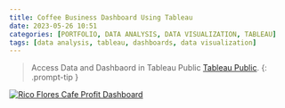 ```yaml
---
title: Coffee Business Dashboard Using Tableau
date: 2023-05-26 10:51
categories: [PORTFOLIO, DATA ANALYSIS, DATA VISUALIZATION, TABLEAU]
tags: [data analysis, tableau, dashboards, data visualization]   
---
```


> Access Data and Dashbaord in Tableau Public [Tableau Public](https://public.tableau.com/app/profile/roma.rico.flores/viz/RicoFloresCafeProfitDashboard/ProfitDashboard).
{: .prompt-tip }

<div class='tableauPlaceholder' id='viz1691927238110' style='position: relative'><noscript><a href='#'><img alt='Rico Flores Cafe Profit Dashboard ' src='https:&#47;&#47;public.tableau.com&#47;static&#47;images&#47;Ri&#47;RicoFloresCafeProfitDashboard&#47;ProfitDashboard&#47;1_rss.png' style='border: none' /></a></noscript><object class='tableauViz'  style='display:none;'><param name='host_url' value='https%3A%2F%2Fpublic.tableau.com%2F' /> <param name='embed_code_version' value='3' /> <param name='site_root' value='' /><param name='name' value='RicoFloresCafeProfitDashboard&#47;ProfitDashboard' /><param name='tabs' value='no' /><param name='toolbar' value='yes' /><param name='static_image' value='https:&#47;&#47;public.tableau.com&#47;static&#47;images&#47;Ri&#47;RicoFloresCafeProfitDashboard&#47;ProfitDashboard&#47;1.png' /> <param name='animate_transition' value='yes' /><param name='display_static_image' value='yes' /><param name='display_spinner' value='yes' /><param name='display_overlay' value='yes' /><param name='display_count' value='yes' /><param name='language' value='en-US' /></object></div>
<script type='text/javascript'>var divElement = document.getElementById('viz1691927238110');var vizElement = divElement.getElementsByTagName('object')[0];if ( divElement.offsetWidth > 800 ) { vizElement.style.width='100%';vizElement.style.height='100%';} else if ( divElement.offsetWidth > 500 ) { vizElement.style.width='100%';vizElement.style.height='100%';} else { vizElement.style.width='100%';vizElement.style.height='100%';}var scriptElement = document.createElement('script');scriptElement.src = 'https://public.tableau.com/javascripts/api/viz_v1.js';vizElement.parentNode.insertBefore(scriptElement, vizElement);</script>
